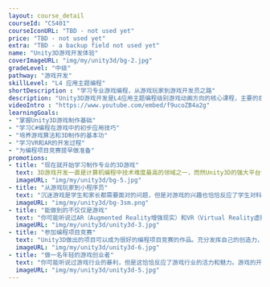 ```yaml
---
layout: course_detail
courseId: "CS401"
courseIconURL: "TBD - not used yet"
price: "TBD - not used yet"
extra: "TBD - a backup field not used yet"
name: "Unity3D游戏开发体验"
coverImageURL: "img/my/unity3d/bg-2.jpg"
gradeLevel: "中级"
pathway: "游戏开发"
skillLevel: "L4 应用主题编程"
shortDescription : "学习专业游戏编程，从游戏玩家到游戏开发员之路"
description: "Unity3D游戏开发是L4应用主题编程级别游戏动画方向的核心课程，主要的目标是让同学开始学习C#高级编程语言，并且使用专业的游戏引擎，开发可以发布的2D或3D的动画和游戏。该课程可以很好的将L3级别中学到的编程基础与算法应用到实际的项目中去。本节课同学需要完成基础的Unity3D开发功能库，掌握C#编程语言，以及完成一个可以参赛的综合的游戏项目。"
videoIntro : "https://www.youtube.com/embed/f9ucoZB4a2g"
learningGoals:
- "掌握Unity3D游戏制作基础"
- "学习C#编程在游戏中的初步应用技巧"
- "培养游戏算法和3D制作的基本功"
- "学习VR和AR的开发过程"
- "为编程项目竞赛提早做准备"
promotions:
- title: "现在就开始学习制作专业的3D游戏"
  text: 3D游戏开发一直是计算机编程中技术难度最高的领域之一，而然Unity3D的强大平台让这一领域变得不再高不可攀。即使没有任何编程基础，也可以迅速学习制作专业的3D游戏。""
  imageURL: "img/my/unity3d/bg-5.jpg"
- title: "从游戏玩家到小程序员"
  text: "沉迷游戏是学生和家长都需要面对的问题，但是对游戏的兴趣也恰恰反应了学生对科技创新的灵敏度。通过编程制作游戏是调动学生学习计算机编程兴趣的最好方法。"
  imageURL: "img/my/unity3d/bg-3sm.png"
- title: "能做到的不仅仅是游戏"
  text: "你可能听说过AR（Augmented Reality增强现实）和VR（Virtual Reality虚拟现实），但是你可能还不知道Unity3D的游戏引擎可以让你开发出丰富的AR和VR的应用。"
  imageURL: "img/my/unity3d/unity3d-3.jpg"
- title: "参加编程项目竞赛"
  text: "Unity3D做出的项目可以成为很好的编程项目竞赛的作品。充分发挥自己的创造力，动手解决生活中的问题，做实验，发布结果，为大学申请打下基础。"
  imageURL: "img/my/unity3d/unity3d-6.jpg"
- title: "做一名年轻的游戏创业者"
  text: "你可能听说过游戏行业的暴利，但是这恰恰反应了游戏行业的活力和魅力。游戏的开发永远属于年轻一代，早动手，说不定下一个游戏创业着就是你。"
  imageURL: "img/my/unity3d/unity3d-5.jpg"
---
```

